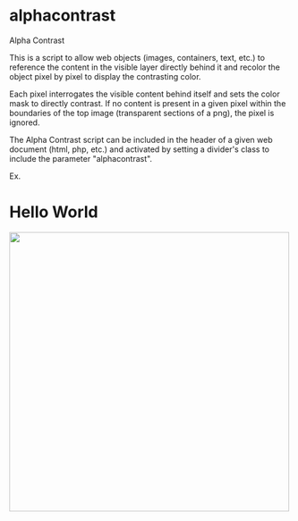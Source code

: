 # alphacontrast
Alpha Contrast

This is a script to allow web objects (images, containers, text, etc.) to reference the content in the visible layer directly behind it and recolor the object pixel by pixel to display the contrasting color.

Each pixel interrogates the visible content behind itself and sets the color mask to directly contrast. If no content is present in a given pixel within the boundaries of the top image (transparent sections of a png), the pixel is ignored.

The Alpha Contrast script can be included in the header of a given web document (html, php, etc.) and activated by setting a divider's class to include the parameter "alphacontrast".

Ex. <div class="alphacontrast" style="z-index:2;"><h1>Hello World</h1></div>
<img style="z-index:1;width:500px;" src="http://offair.org/testPattern.png">
